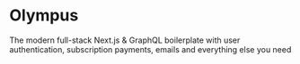 # Olympus
The modern full-stack Next.js &amp; GraphQL boilerplate with user authentication, subscription payments, emails and everything else you need
